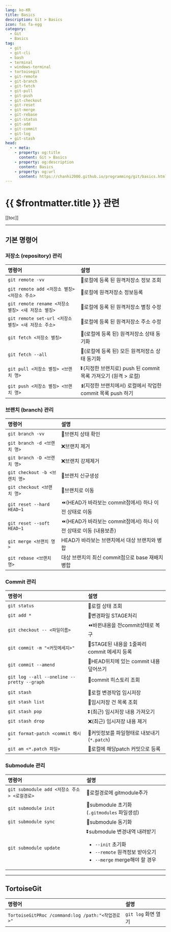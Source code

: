 ```yaml
---
lang: ko-KR
title: Basics
description: Git > Basics
icon: fas fa-egg
category:
  - Git 
  - Basics
tag: 
  - git
  - git-cli
  - bash
  - terminal
  - windows-terminal
  - tortoisegit
  - git-remote
  - git-branch
  - git-fetch
  - git-pull
  - git-push
  - git-checkout
  - git-reset
  - git-merge
  - git-rebase
  - git-status
  - git-add
  - git-commit
  - git-log
  - git-stash
head:
  - - meta:
    - property: og:title
      content: Git > Basics
    - property: og:description
      content: Basics
    - property: og:url
      content: https://chanhi2000.github.io/programming/git/basics.html
---
```


# {{ $frontmatter.title }} 관련

[[toc]]

---

## 기본 명령어 

### 저장소 (repository) 관리 <Badge type="tip" text="git-remote" vertical="middle" /><Badge type="tip" text="git-fetch" vertical="middle" /><Badge type="tip" text="git-pull" vertical="middle" /><Badge type="tip" text="git-push" vertical="middle" />

| 명령어 | 설명 |
| :--- | :--- |
| `git remote -vv` | 🔎로컬에 등록 된 원격저장소 정보 조회 |
| `git remote add <저장소 별칭> <저장소 주소>` | 📌로컬에 원격저장소 정보등록 |
| `git remote rename <저장소 별칭> <새 저장소 별칭>` | 📝로컬에 등록 된 원격저장소 별칭 수정 |
| `git remote set-url <저장소 별칭> <새 저장소 주소>` | 📝로컬에 등록 된 원격저장소 주소 수정 |
| `git fetch <저장소 별칭>` | 🔄(로컬에 등록 된) 원격저장소 상태 동기화 |
| `git fetch --all` | 🔄(로컬에 등록 된) 모든 원격저장소 상태 동기화
| `git pull <저장소 별칭> <브랜치 명>` | ⏬(지정한 브랜치로) push 된 commit 목록 가져오기 (원격 > 로컬) |
| `git push <저장소 별칭> <브랜치 명>` | ⏫(지정한 브랜치에서) 로컬에서 작업한 commit 목록 push 하기 |

### 브랜치 (branch) 관리

| 명령어 | 설명 |
| :--- | :--- |
| `git branch -vv` | 🔎브랜치 상태 확인 |
| `git branch -d <브랜치 명>` | ❌브랜치 제거 |
| `git branch -D <브랜치 명>` | ❌브랜치 강제제거 |
| `git checkout -b <브랜치 명>` | 📌브랜치 신규생성 |
| `git checkout <브랜치 명>` | 🦶브랜치로 이동 |
| `git reset --hard HEAD~1` | ⏪(HEAD가 바라보는 commit점에서) 하나 이전 상태로 이동 |
| `git reset --soft HEAD~1` | ⏪(HEAD가 바라보는 commit점에서) 하나 이전 상태로 이동 (내용보존) |
| `git merge <브랜치 명>` | HEAD가 바라보는 브랜치에서 대상 브랜치와 병합 |
| `git rebase <브랜치 명>` | 대상 브랜치의 최신 commit점으로 base 재배치 병합 |

### Commit 관리

| 명령어 | 설명 |
| :--- | :--- |
| `git status` | 🔎로컬 상태 조회 |
| `git add *` | 📌변경파일 STAGE처리 |
| `git checkout -- <파일이름>` | ⏪바뀐내용을 전commit상태로 복구 |
| `git commit -m "<커밋메세지>"` | 📌STAGE된 내용을 1줄짜리 commit 메세지 등록 |
| `git commit --amend` | 📝HEAD위치에 있는 commit 내용 덮어쓰기 |
| `git log --all --oneline --pretty --graph` | 🔎commit 히스토리 조회 |
|||
| `git stash` | 📌로컬 변경작업 임시저장 |
| `git stash list` | 🔎임시저장 건 목록 조회 |
| `git stash pop` | ⏬(최근) 임시저장 내용 가져오기 |
| `git stash drop` | ❌(최근) 임시저장 내용 제거 |
|||
| `git format-patch <commit 해시>` | 💾커밋정보를 파일형태로 내보내기 (`*.patch`) |
| `git am <*.patch 파일>` | 📌로컬에 해당patch 커밋으로 등록 |


### Submodule 관리

| 명령어 | 설명 |
| :--- | :--- |
| `git submodule add <저장소 주소> <로컬경로>` | 📌로컬경로에 gitmodule추가 |
| `git submodule init` | 📌submodule 초기화 (`.gitmodules` 파일생성) |
| `git submodule sync` | 🔄submodule 동기화 |
| `git submodule update` | ⏬submodule 변경내역 내려받기 <br/><ul><li>`--init` 초기화</li><li>`--remote` 원격정보 받아오기</li><li>`--merge` merge해야 할 경우</li></ul>| 


---

## TortoiseGit

| 명령어 | 설명 |
| :--- | :--- |
| `TortoiseGitPRoc /command:log /path:"<작업경로>"` | `git log` 화면 열기 |

<TagLinks />